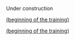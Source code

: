 Under construction



[(beginning of the training)](https://github.com/Vlasenko2006/BigGAN/blob/main/Start.jpg)

[(beginning of the training)](https://github.com/Vlasenko2006/BigGAN/blob/main/midde.jpg)
